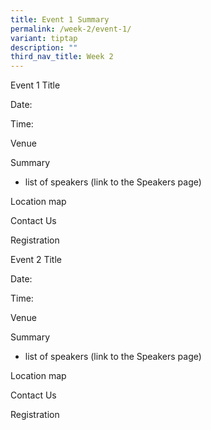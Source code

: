 ```yaml
---
title: Event 1 Summary
permalink: /week-2/event-1/
variant: tiptap
description: ""
third_nav_title: Week 2
---
```

<p>Event 1 Title</p><p>Date:</p><p>Time:</p><p>Venue</p><p>Summary</p><ul data-tight="true" class="tight"><li><p>list of speakers (link to the Speakers page)</p></li></ul><p>Location map</p><p>Contact Us</p><p>Registration</p><p></p><p>Event 2 Title</p><p>Date:</p><p>Time:</p><p>Venue</p><p>Summary</p><ul data-tight="true" class="tight"><li><p>list of speakers (link to the Speakers page)</p></li></ul><p>Location map</p><p>Contact Us</p><p>Registration</p><p></p>